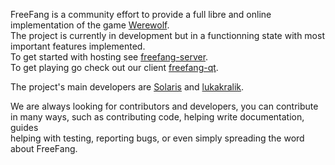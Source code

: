 FreeFang is a community effort to provide a full libre and online implementation of the game [Werewolf](https://en.wikipedia.org/wiki/Mafia_(party_game)).  
The project is currently in development but in a functionning state with most important features implemented.  
To get started with hosting see [freefang-server](https://github.com/FreeFangGame/freefang-server).  
To get playing go check out our client [freefang-qt](https://github.com/FreeFangGame/freefang-qt).  

The project's main developers are [Solaris](https://github.com/Solirs) and [lukakralik](https://github.com/lukakralik).  

We are always looking for contributors and developers, you can contribute in many ways, such as contributing code, helping write documentation, guides  
helping with testing, reporting bugs, or even simply spreading the word about FreeFang.  

